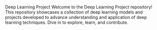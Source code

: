 Deep Learning Project
Welcome to the Deep Learning Project repository! 
This repository showcases a collection of deep learning models and projects developed to advance understanding and application of deep learning techniques. 
Dive in to explore, learn, and contribute.
